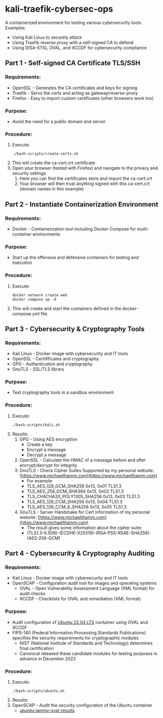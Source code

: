 # kali-traefik-cybersec-ops
A containerized environment for testing various cybersecurity tools.
Examples:
* Using Kali Linux to securely attack
* Using Traefik reverse proxy with a self-signed CA to defend
* Using DISA-STIG, OVAL, and XCCDF for cybersecurity compliance

## Part 1 - Self-signed CA Certificate TLS/SSH
### Requirements:
* OpenSSL - Generates the CA certificates and keys for signing
* Traefik - Servs the certs and acting as gateway/reverse-proxy
* Firefox - Easy to import custom certificates (other browsers work too)

### Purpose:
* Avoid the need for a public domain and server

### Procedure:
1. Execute:
   ```
   ./bash-scripts/create-certs.sh
   ```
2. This will create the ca-cert.crt certificate
3. Open your browser (tested with Firefox) and navigate to the privacy and security settings
   1. Here you can find the certificates store and import the ca-cert.crt
   2. Your browser will then trust anything signed with this ca-cert.crt (domain names in this example)

## Part 2 - Instantiate Containerization Environment
### Requirements:
* Docker - Containerization tool including Docker Compose for multi-container environments

### Purpose:
* Start up the offensive and defensive containers for testing and execution

### Procedure:
1. Execute:
   ```
   docker network create web
   docker compose up -d
   ```
2. This will create and start the containers defined in the docker-compose.yml file.

## Part 3 - Cybersecurity & Cryptography Tools
### Requirements:
* Kali Linux - Docker image with cybersecurity and IT tools
* OpenSSL - Certifificates and cryptography
* GPG - Authentication and cryptography
* GnuTLS - SSL/TLS library

### Purpose:
* Test cryptography tools in a sandbox environment

### Procedure:
1. Execute:
```
   ./bash-scripts/kali.sh
```
2. Results:
   1. GPG - Using AES encryption
      * Create a key
      * Encrypt a message
      * Decrypt a message
   2. OpenSSL - Calculate the HMAC of a message before and after encrypt/decrypt for integrity
   3. GnuTLS - Check Cipher Suites Supported by my personal website: [https://www.michaelthamm.com](https://www.michaelthamm.com)
      * For example:
      * TLS_AES_128_GCM_SHA256 0x13, 0x01	TLS1.3
      * TLS_AES_256_GCM_SHA384 0x13, 0x02	TLS1.3
      * TLS_CHACHA20_POLY1305_SHA256 0x13, 0x03	TLS1.3
      * TLS_AES_128_CCM_SHA256 0x13, 0x04	TLS1.3
      * TLS_AES_128_CCM_8_SHA256 0x13, 0x05	TLS1.3
   4. GnuTLS - Server Handshake for Cert Information of my personal website: [https://www.michaelthamm.com](https://www.michaelthamm.com)
      * The result gives some information about the cipher suite:
      * (TLS1.3-X.509)-(ECDHE-X25519)-(RSA-PSS-RSAE-SHA256)-(AES-256-GCM)

## Part 4 - Cybersecurity & Cryptography Auditing
### Requirements:
* Kali Linux - Docker image with cybersecurity and IT tools
* OpenSCAP - Configuration audit tool for images and operating systems
   * OVAL - Open Vulnerability Assessment Language (XML format) for audit checks
   * XCCDF - Checklists for OVAL and remediation (XML format)

### Purpose:
* Audit configuration of [Ubuntu 22.04 LTS](https://ubuntu.com/security/certifications/docs/2204/fips) container using OVAL and XCCDF
* FIPS-140 (Federal Information Processing Standards Publications) specifies the security requirements for cryptographic modules
   * NIST (National Institute of Standards and Technology) determines final certification
   * Canonical released these candidate modules for testing purposes in advance in December 2023

### Procedure:
1. Execute:
```
   ./bash-scripts/ubuntu.sh
```
2. Results:
  3. OpenSCAP - Audit the security configuration of the Ubuntu container
      * [ubuntu-jammy-oval-results](crypto-results/oval-results.html)